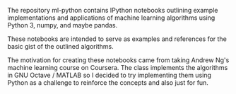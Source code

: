 The repository ml-python contains IPython notebooks outlining example 
implementations and 
applications of machine learning algorithms using Python 3, numpy, and maybe pandas.

These notebooks are intended to serve as examples and references for the basic gist 
of the outlined algorithms.

The motivation for creating these notebooks came from taking Andrew Ng's machine 
learning course on Coursera. The class implements the algorithms in GNU Octave / 
MATLAB so I decided to try implementing them using Python as a challenge to 
reinforce the concepts and also just for fun.

